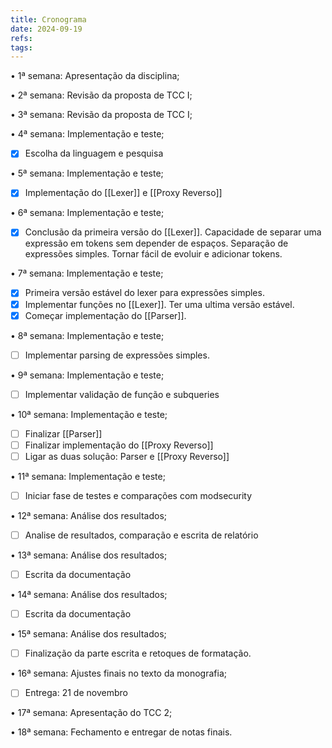```yaml
---
title: Cronograma
date: 2024-09-19
refs: 
tags:
---
```

• 1ª semana: Apresentação da disciplina;

• 2ª semana: Revisão da proposta de TCC I;

• 3ª semana: Revisão da proposta de TCC I;

• 4ª semana: Implementação e teste;
- [x] Escolha da linguagem e pesquisa

• 5ª semana: Implementação e teste;
- [x] Implementação do [[Lexer]] e [[Proxy Reverso]]

• 6ª semana: Implementação e teste; 
- [x]  Conclusão da primeira versão do [[Lexer]]. Capacidade de separar uma expressão em tokens sem depender de espaços. Separação de expressões simples. Tornar fácil de evoluir e adicionar tokens.

• 7ª semana: Implementação e teste; 
- [x] Primeira versão estável do lexer para expressões simples.
- [x] Implementar funções no [[Lexer]]. Ter uma ultima versão estável.
- [x] Começar implementação do [[Parser]].

• 8ª semana: Implementação e teste;
- [ ] Implementar parsing de expressões simples.

• 9ª semana: Implementação e teste;
- [ ] Implementar validação de função e subqueries

• 10ª semana: Implementação e teste;
- [ ] Finalizar [[Parser]]
- [ ] Finalizar implementação do [[Proxy Reverso]]
- [ ] Ligar as duas solução: Parser e [[Proxy Reverso]]

• 11ª semana: Implementação e teste;
- [ ] Iniciar fase de testes e comparações com modsecurity

• 12ª semana: Análise dos resultados;
- [ ] Analise de resultados, comparação e escrita de relatório

• 13ª semana: Análise dos resultados;
- [ ] Escrita da documentação

• 14ª semana: Análise dos resultados;
- [ ] Escrita da documentação

• 15ª semana: Análise dos resultados;
- [ ] Finalização da parte escrita e retoques de formatação.

• 16ª semana: Ajustes finais no texto da monografia;
- [ ] Entrega: 21 de novembro

• 17ª semana: Apresentação do TCC 2;

• 18ª semana: Fechamento e entregar de notas finais.